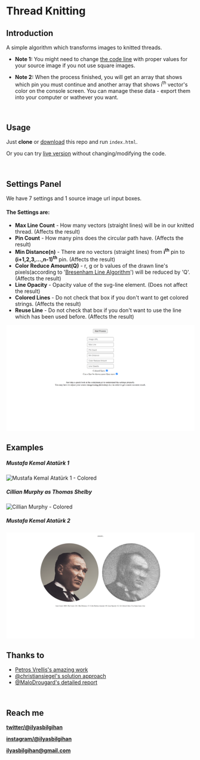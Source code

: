 # Thread Knitting<br>

## Introduction
A simple algorithm which transforms images to knitted threads.

- **Note 1:** You might need to change [the code line](https://github.com/ilyasbilgihan/knitting/blob/7065955f11fcd4975836b79253cd15ffbe4402ee/main.js#L65) with proper values for your source image if you not use square images.

- **Note 2:** When the process finished, you will get an array that shows which pin you must continue and another array that shows i<sup>th</sup> vector's color on the console screen. You can manage these data - export them into your computer or wathever you want.

<br>

## Usage

Just **clone** or [download](https://github.com/ilyasbilgihan/knitting/archive/master.zip) this repo and run `index.html`.

Or you can try [live version](https://ilyasbilgihan.github.io/knitting/) without changing/modifying the code.

<br>

## Settings Panel

We have 7 settings and 1 source image url input boxes.

#### The Settings are:
- **Max Line Count** - How many vectors (straight lines) will be in our knitted thread. (Affects the result)
- **Pin Count** - How many pins does the circular path have. (Affects the result)
- **Min Distance(n)** - There are no vectors (straight lines) from **i<sup>th</sup>** pin to **(i+1,2,3,...,n-1)<sup>th</sup>** pin. (Affects the result)
- **Color Reduce Amount(Q)** - r, g or b values of the drawn line's pixels(according to '[Bresenham Line Algorithm](https://stackoverflow.com/a/55666538)') will be reduced by 'Q'. (Affects the result)
- **Line Opacity** - Opacity value of the svg-line element. (Does not affect the result)
- **Colored Lines** - Do not check that box if you don't want to get colored strings. (Affects the result)
- **Reuse Line** - Do not check that box if you don't want to use the line which has been used before. (Affects the result)

![Settings Panel](https://github.com/ilyasbilgihan/knitting/blob/master/example/main_screen.png?raw=true)

## Examples

##### Mustafa Kemal Atatürk 1
![Mustafa Kemal Atatürk 1 - Colored](https://github.com/ilyasbilgihan/knitting/blob/master/example/mustafa_kemal_ataturk_1c.png?raw=true)

##### Cillian Murphy as Thomas Shelby
![Cillian Murphy - Colored](https://github.com/ilyasbilgihan/knitting/blob/master/example/thomas_shelby_1c.png?raw=true)

##### Mustafa Kemal Atatürk 2
![Mustafa Kemal Atatürk 2 - Black and White](https://github.com/ilyasbilgihan/knitting/blob/master/example/mustafa_kemal_ataturk_2bw.png?raw=true)

## Thanks to
- [Petros Vrellis's amazing work](http://artof01.com/vrellis/works/knit.html)
- [@christiansiegel's solution approach](https://github.com/christiansiegel/knitter)
- [@MaloDrougard's detailed report](https://github.com/MaloDrougard/knit)

<br>

## Reach me
**[twitter/@ilyasbilgihan](https://twitter.com/ilyasbilgihan)**

**[instagram/@ilyasbilgihan](https://instagram.com/ilyasbilgihan)**

**ilyasbilgihan@gmail.com**
